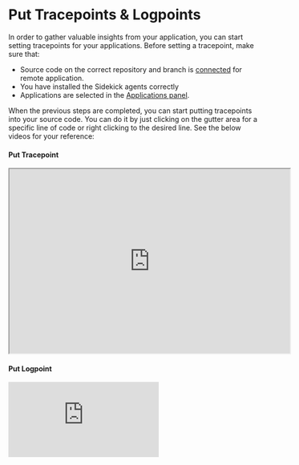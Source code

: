 # Put Tracepoints & Logpoints

In order to gather valuable insights from your application, you can start setting tracepoints for your applications. Before setting a tracepoint, make sure that:

* Source code on the correct repository and branch is [connected](import-source-code.md) for remote application.
* You have installed the Sidekick agents correctly
* Applications are selected in the [Applications panel](../introduction/apps-and-tracepoints-panel.md).

When the previous steps are completed, you can start putting tracepoints into your source code. You can do it by just clicking on the gutter area for a specific line of code or right clicking to the desired line. See the below videos for your reference:



#### Put Tracepoint

<iframe src="https://pitch.com/embed/1f513642-fa27-40ad-95d2-3a41a1a12829" allow="fullscreen" allowfullscreen="" width="560" height="368"></iframe>

#### Put Logpoint


<div ><iframe src="https://www.loom.com/embed/f10c748913ae4f65a8ea5a5a85db392f" frameborder="0" webkitallowfullscreen mozallowfullscreen allowfullscreen></iframe></div>